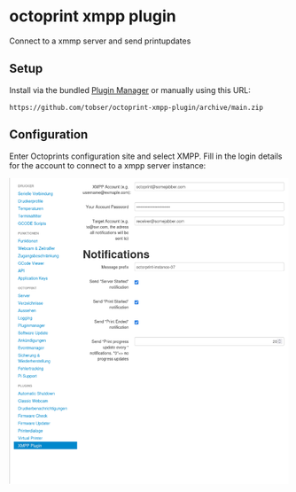 # octoprint xmpp plugin

Connect to a xmmp server and send printupdates

## Setup

Install via the bundled [Plugin Manager](https://docs.octoprint.org/en/master/bundledplugins/pluginmanager.html)
or manually using this URL:

    https://github.com/tobser/octoprint-xmpp-plugin/archive/main.zip

## Configuration

Enter Octoprints configuration site and select XMPP. Fill in the login details
for the account to connect to a xmpp server instance:

![Screenshot of the octoprint-xmpp-plugin settings page](./images/octoprint-xmpp-plugin-configuration.png)
